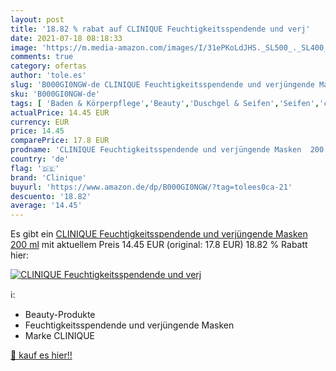 ```yaml
---
layout: post
title: '18.82 % rabat auf CLINIQUE Feuchtigkeitsspendende und verj'
date: 2021-07-18 08:18:33
image: 'https://m.media-amazon.com/images/I/31ePKoLdJHS._SL500_._SL400_.jpg'
comments: true
category: ofertas
author: 'tole.es'
slug: 'B000GI0NGW-de CLINIQUE Feuchtigkeitsspendende und verjüngende Masken 200 ml'
sku: 'B000GI0NGW-de'
tags: [ 'Baden & Körperpflege','Beauty','Duschgel & Seifen','Seifen','clinique', ]
actualPrice: 14.45 EUR
currency: EUR
price: 14.45
comparePrice: 17.8 EUR
prodname: 'CLINIQUE Feuchtigkeitsspendende und verjüngende Masken  200 ml'
country: 'de'
flag: '🇩🇪'
brand: 'Clinique'
buyurl: 'https://www.amazon.de/dp/B000GI0NGW/?tag=tolees0ca-21'
descuento: '18.82'
average: '14.45'
---
```


Es gibt ein [CLINIQUE Feuchtigkeitsspendende und verjüngende Masken  200 ml](https://www.amazon.de/dp/B000GI0NGW/?tag=tolees0ca-21) mit aktuellem Preis 14.45 EUR (original: 17.8 EUR) 18.82 % Rabatt hier:

[![CLINIQUE Feuchtigkeitsspendende und verj](https://m.media-amazon.com/images/I/31ePKoLdJHS._SL500_._SL400_.jpg)](https://www.amazon.de/dp/B000GI0NGW/?tag=tolees0ca-21)

ℹ️:

- Beauty-Produkte
- Feuchtigkeitsspendende und verjüngende Masken
- Marke CLINIQUE

[🛒 kauf es hier!!](https://www.amazon.de/dp/B000GI0NGW/?tag=tolees0ca-21)
